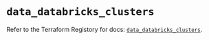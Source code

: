 # `data_databricks_clusters`

Refer to the Terraform Registory for docs: [`data_databricks_clusters`](https://registry.terraform.io/providers/databricks/databricks/1.19.0/docs/data-sources/clusters).
